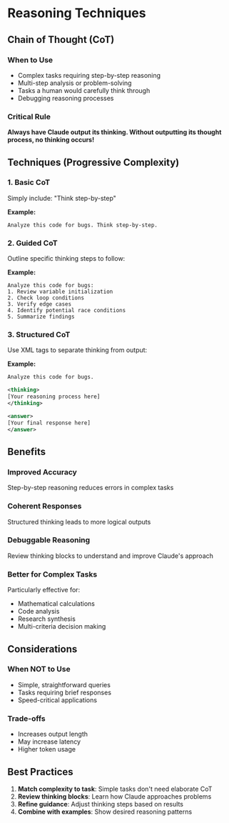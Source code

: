 # Reasoning Techniques

## Chain of Thought (CoT)

### When to Use
- Complex tasks requiring step-by-step reasoning
- Multi-step analysis or problem-solving
- Tasks a human would carefully think through
- Debugging reasoning processes

### Critical Rule
**Always have Claude output its thinking. Without outputting its thought process, no thinking occurs!**

## Techniques (Progressive Complexity)

### 1. Basic CoT
Simply include: "Think step-by-step"

**Example:**
```
Analyze this code for bugs. Think step-by-step.
```

### 2. Guided CoT
Outline specific thinking steps to follow:

**Example:**
```
Analyze this code for bugs:
1. Review variable initialization
2. Check loop conditions
3. Verify edge cases
4. Identify potential race conditions
5. Summarize findings
```

### 3. Structured CoT
Use XML tags to separate thinking from output:

**Example:**
```xml
Analyze this code for bugs.

<thinking>
[Your reasoning process here]
</thinking>

<answer>
[Your final response here]
</answer>
```

## Benefits

### Improved Accuracy
Step-by-step reasoning reduces errors in complex tasks

### Coherent Responses
Structured thinking leads to more logical outputs

### Debuggable Reasoning
Review thinking blocks to understand and improve Claude's approach

### Better for Complex Tasks
Particularly effective for:
- Mathematical calculations
- Code analysis
- Research synthesis
- Multi-criteria decision making

## Considerations

### When NOT to Use
- Simple, straightforward queries
- Tasks requiring brief responses
- Speed-critical applications

### Trade-offs
- Increases output length
- May increase latency
- Higher token usage

## Best Practices

1. **Match complexity to task**: Simple tasks don't need elaborate CoT
2. **Review thinking blocks**: Learn how Claude approaches problems
3. **Refine guidance**: Adjust thinking steps based on results
4. **Combine with examples**: Show desired reasoning patterns
